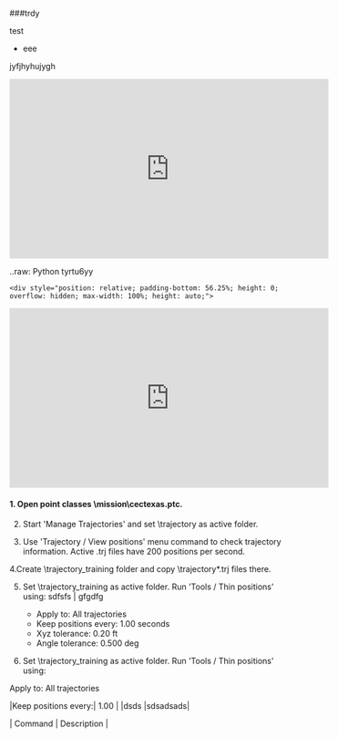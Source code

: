 ###trdy

test
* eee

jyfjhyhujygh


<iframe width="560" height="315" src="https://www.youtube.com/embed/2Q_ZzBGPdqE?start=10" frameborder="0" allow="autoplay; encrypted-media" allowfullscreen></iframe>

..raw: Python
tyrtu6yy



    <div style="position: relative; padding-bottom: 56.25%; height: 0; overflow: hidden; max-width: 100%; height: auto;">
<iframe width="560" height="315" src="https://www.youtube.com/embed/2Q_ZzBGPdqE?start=10" frameborder="0" allow="autoplay; encrypted-media" allowfullscreen></iframe>
    </div>




#### 1. Open point classes \mission\cectexas.ptc.

2. Start 'Manage Trajectories' and set \trajectory as active folder.

3. Use 'Trajectory / View positions' menu command to check trajectory information.
   Active .trj files have 200 positions per second.

4.Create \trajectory_training folder and copy \trajectory\*.trj files there.

5. Set \trajectory_training as active folder. Run 'Tools / Thin positions' using:
sdfsfs  | gfgdfg 
	* Apply to:		All trajectories
	* Keep positions every: 		1.00 seconds
	* Xyz tolerance:	0.20 ft
	* Angle tolerance:		0.500 deg

5. Set \trajectory_training as active folder. Run 'Tools / Thin positions' using:

Apply to:		All trajectories


|Keep positions every:| 		1.00 | 
|dsds |sdsadsads|

| Command | Description |
